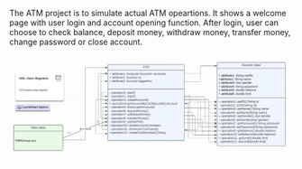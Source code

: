 The ATM project is to simulate actual ATM opeartions. It shows a welcome page with user login and account opening function. 
After login, user can choose to check balance, deposit money, withdraw money, transfer money, change password or close account.

![Alt text](ClassDiagram.png?raw=true "Class Diagram")
